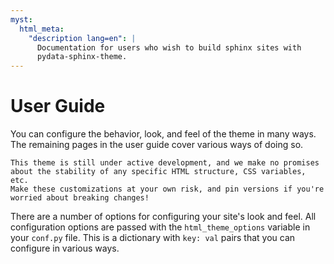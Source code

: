 ```yaml
---
myst:
  html_meta:
    "description lang=en": |
      Documentation for users who wish to build sphinx sites with
      pydata-sphinx-theme.
---
```


# User Guide

You can configure the behavior, look, and feel of the theme in many ways.
The remaining pages in the user guide cover various ways of doing so.

```{danger}
This theme is still under active development, and we make no promises
about the stability of any specific HTML structure, CSS variables, etc.
Make these customizations at your own risk, and pin versions if you're
worried about breaking changes!
```

There are a number of options for configuring your site's look and feel.
All configuration options are passed with the `html_theme_options` variable in your `conf.py` file.
This is a dictionary with `key: val` pairs that you can configure in various ways.